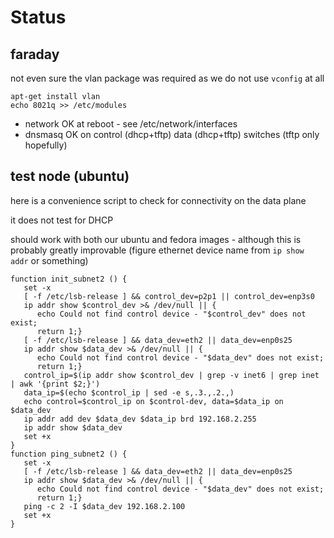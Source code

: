 # Status

## faraday

not even sure the vlan package was required as we do not use `vconfig` at all

    apt-get install vlan
    echo 8021q >> /etc/modules

* network OK at reboot - see /etc/network/interfaces
* dnsmasq OK on control (dhcp+tftp) data (dhcp+tftp) switches (tftp only hopefully)

## test node (ubuntu)

here is a convenience script to check for connectivity on the data plane

it does not test for DHCP

should work with both our ubuntu and fedora images - although this is probably greatly improvable (figure ethernet device name from `ip show addr` or something)


    function init_subnet2 () {
       set -x
       [ -f /etc/lsb-release ] && control_dev=p2p1 || control_dev=enp3s0
       ip addr show $control_dev >& /dev/null || { 
          echo Could not find control device - "$control_dev" does not exist; 
          return 1;}
       [ -f /etc/lsb-release ] && data_dev=eth2 || data_dev=enp0s25
       ip addr show $data_dev >& /dev/null || { 
          echo Could not find control device - "$data_dev" does not exist; 
          return 1;}
       control_ip=$(ip addr show $control_dev | grep -v inet6 | grep inet | awk '{print $2;}')
       data_ip=$(echo $control_ip | sed -e s,.3.,.2.,)
       echo control=$control_ip on $control-dev, data=$data_ip on $data_dev 
       ip addr add dev $data_dev $data_ip brd 192.168.2.255
       ip addr show $data_dev
       set +x
    }
    function ping_subnet2 () {
       set -x
       [ -f /etc/lsb-release ] && data_dev=eth2 || data_dev=enp0s25
       ip addr show $data_dev >& /dev/null || { 
          echo Could not find control device - "$data_dev" does not exist; 
          return 1;}
       ping -c 2 -I $data_dev 192.168.2.100
       set +x
    }


